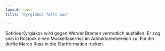 ```yaml
---
layout: post
title: "Kyrgiakos fällt aus"

---
```


Sotirios Kyrgiakos wird gegen Werder Bremen vermutlich ausfallen. Er zog sich in Rostock einen Muskelfaserriss im Adduktorenbereich zu. Für ihn dürfte Marco Russ in die Startformation rücken.



